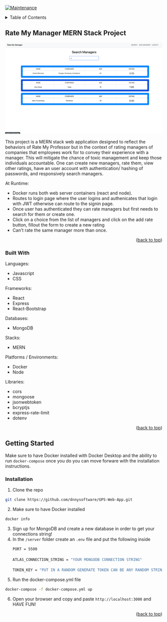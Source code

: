 <a name="readme-top"></a>

[![Maintenance](https://img.shields.io/badge/Maintained%3F-yes-green.svg)](https://GitHub.com/Naereen/StrapDown.js/graphs/commit-activity)


<!-- TABLE OF CONTENTS -->
<details>
  <summary>Table of Contents</summary>
  <ol>
    <li>
      <a href="#about-the-project">About The Project</a>
      <ul>
        <li><a href="#built-with">Built With</a></li>
      </ul>
    </li>
    <li>
      <a href="#getting-started">Getting Started</a>
      <ul>
        <li><a href="#prerequisites">Prerequisites</a></li>
      </ul>
    </li>
    <li><<a href="#installation">Installation</a></li>
  </ol>
</details>



<!-- ABOUT THE PROJECT -->
## Rate My Manager MERN Stack Project

![Rate My Manager Demo](img/demo.png)

This project is a MERN stack web application designed to reflect the behaviors of Rate My Professor but in the context of rating managers of companies that employees work for to convey their experience with a manager. This will mitigate the chance of toxic management and keep those individuals accountable. One can create new managers, rate them, view other ratings, have an user account with authentication/ hashing of passwords, and responsively search managers.

At Runtime: 
* Docker runs both web server containers (react and node).
* Routes to login page where the user logins and authenicates that login with JWT otherwise can route to the signin page.
* Once user has authenticated they can rate managers but first needs to search for them or create one.
* Click on a choice from the list of managers and click on the add rate button, fillout the form to create a new rating
* Can't rate the same manager more than once.

<p align="right">(<a href="#readme-top">back to top</a>)</p>


### Built With

Languages:
* Javascript
* CSS

Frameworks:
* React
* Express
* React-Bootstrap

Databases:
* MongoDB

Stacks:
* MERN

Platforms / Environments:
* Docker
* Node

Libraries:
* cors
* mongoose
* jsonwebtoken
* bcryptjs
* express-rate-limit
* dotenv


<p align="right">(<a href="#readme-top">back to top</a>)</p>


<!-- GETTING STARTED -->
## Getting Started

Make sure to have Docker installed with Docker Desktop and the ability to run `docker-compose` once you do you can move forware with the installation instructions.

### Installation

1. Clone the repo
  ```sh
  git clone https://github.com/dnnysoftware/GPS-Web-App.git
  ```
2. Make sure to have Docker installed 
  ```sh
  docker info
  ```
3. Sign up for MongoDB and create a new database in order to get your connections string!
4. In the `/server` folder create an `.env` file and put the following inside
    ```sh
    PORT = 5500

    ATLAS_CONNECTION_STRING = "YOUR MONGODB CONNECTION STRING"

    TOKEN_KEY = "PUT IN A RANDOM GENERATE TOKEN CAN BE ANY RANDOM STRING YOU WANT"
    ```
5. Run the docker-compose.yml file 
  ```sh
  docker-compose -f docker-compose.yml up
  ```
6. Open your browser and copy and paste `http://localhost:3000` and HAVE FUN!

<p align="right">(<a href="#readme-top">back to top</a>)</p>